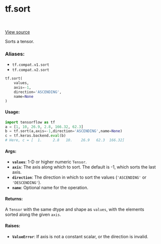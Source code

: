 <div itemscope itemtype="http://developers.google.com/ReferenceObject">
<meta itemprop="name" content="tf.sort" />
<meta itemprop="path" content="Stable" />
</div>

# tf.sort

<!-- Insert buttons -->

<table class="tfo-notebook-buttons tfo-api" align="left">
</table>

<a target="_blank" href="/code/stable/tensorflow/python/ops/sort_ops.py">View source</a>



<!-- Start diff -->
Sorts a tensor.

### Aliases:

* `tf.compat.v1.sort`
* `tf.compat.v2.sort`


``` python
tf.sort(
    values,
    axis=-1,
    direction='ASCENDING',
    name=None
)
```



<!-- Placeholder for "Used in" -->


#### Usage:



```python
import tensorflow as tf
a = [1, 10, 26.9, 2.8, 166.32, 62.3]
b = tf.sort(a,axis=-1,direction='ASCENDING',name=None)
c = tf.keras.backend.eval(b)
# Here, c = [  1.     2.8   10.    26.9   62.3  166.32]
```

#### Args:


* <b>`values`</b>: 1-D or higher numeric `Tensor`.
* <b>`axis`</b>: The axis along which to sort. The default is -1, which sorts the last
  axis.
* <b>`direction`</b>: The direction in which to sort the values (`'ASCENDING'` or
  `'DESCENDING'`).
* <b>`name`</b>: Optional name for the operation.


#### Returns:

A `Tensor` with the same dtype and shape as `values`, with the elements
    sorted along the given `axis`.



#### Raises:


* <b>`ValueError`</b>: If axis is not a constant scalar, or the direction is invalid.
